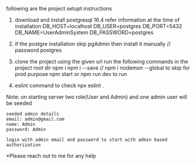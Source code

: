 following are the project setupt instructions

1. download and install postgresql 16.4 
    refer information at the time of installation
    DB_HOST=localhost
    DB_USER=postgres
    DB_PORT=5432
    DB_NAME=UserAdminSystem
    DB_PASSWORD=postgres
2. if the postgre installation skip pgAdmin then install it manually  // password postgres

3. clone the project using the given url
    run the following commands in the project root dir
    npm i
    npm i --save
    // npm i nodemon --global to skip for prod purpose
    npm start or npm run dev to run
4. eslint command to check 
    npx eslint .


Note: on starting server two role(User and Admin) and one admin user will be seeded

    seeded admin details
    email: admin@gmail.com
    name: Admin
    password: Admin

    login with admin email and password to start with admin based authorization

*Please reach out to me for any help


